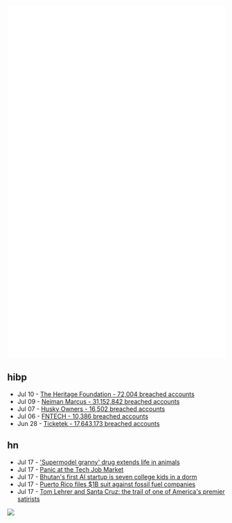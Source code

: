 ![Metrics](https://raw.githubusercontent.com/phixion/phixion/master/metrics.svg)

## hibp

<!--
for https://github.com/phixion/phixion/blob/main/.github/workflows/feeds.yml
-->
<!--START_SECTION:haveibeenpwnd-->
- Jul 10 - [The Heritage Foundation - 72,004 breached accounts](https://haveibeenpwned.com/PwnedWebsites#TheHeritageFoundation)
- Jul 09 - [Neiman Marcus - 31,152,842 breached accounts](https://haveibeenpwned.com/PwnedWebsites#NeimanMarcus)
- Jul 07 - [Husky Owners - 16,502 breached accounts](https://haveibeenpwned.com/PwnedWebsites#HuskyOwners)
- Jul 06 - [FNTECH - 10,386 breached accounts](https://haveibeenpwned.com/PwnedWebsites#RobloxDeveloperConference2024)
- Jun 28 - [Ticketek - 17,643,173 breached accounts](https://haveibeenpwned.com/PwnedWebsites#Ticketek)
<!--END_SECTION:haveibeenpwnd-->

## hn

<!--
for https://github.com/phixion/phixion/blob/main/.github/workflows/feeds.yml
-->
<!--START_SECTION:hn-->
- Jul 17 - ['Supermodel granny' drug extends life in animals](https://www.bbc.co.uk/news/articles/cv2gr3x3xkno)
- Jul 17 - [Panic at the Tech Job Market](https://matt.sh/panic-at-the-job-market)
- Jul 17 - [Bhutan's first AI startup is seven college kids in a dorm](https://restofworld.org/2024/bhutan-first-ai-startup/)
- Jul 17 - [Puerto Rico files $1B suit against fossil fuel companies](https://www.theverge.com/2024/7/16/24199686/puerto-rico-fossil-fuel-industry-lawsuit-climate-change)
- Jul 17 - [Tom Lehrer and Santa Cruz: the trail of one of America's premier satirists](https://lookout.co/tom-lehrer-and-santa-cruz-sleuthing-the-trail-of-one-of-americas-premier-satirists/)
<!--END_SECTION:hn-->

<!--
for https://yhype.me
-->
![](https://hit.yhype.me/github/profile?user_id=13013670)
